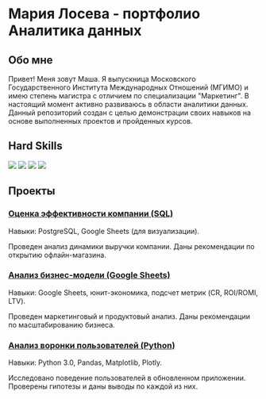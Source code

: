 # Мария Лосева - портфолио Аналитика данных

## Обо мне

Привет! Меня зовут Маша. Я выпускница Московского Государственного Института Международных Отношений (МГИМО) и имею степень магистра с отличием по специализации "Маркетинг". В настоящий момент активно развиваюсь в области аналитики данных. Данный репозиторий создан с целью демонстрации своих навыков на основе выполненных проектов и пройденных курсов.

## Hard Skills

![](https://img.shields.io/badge/MS%20Excel%2C%20Google%20Sheets-pivot%2C%20vlookup%2C%20query-blueviolet)
![](https://img.shields.io/badge/PostgreSQL-joins%2C%20CTE%2C%20subqueries%2C%20window%20functions-blueviolet)
![](https://img.shields.io/badge/Python-Pandas%2C%20Matplotlib%2C%20Plotly%2C%20Seabirn%2C%20NumPy-blueviolet)
![](https://img.shields.io/badge/BI-PowerBI-blueviolet)

## Проекты

### [Оценка эффективности компании (SQL)](https://docs.google.com/document/d/1jYYsFtYmm8B7SfBp24xt-_u1ZVvoh6Xgte2RlNVbAMI/edit?usp=sharing)
Навыки: PostgreSQL, Google Sheets (для визуализации).

Проведен анализ динамики выручки компании. Даны рекомендации по открытию офлайн-магазина.

### [Анализ бизнес-модели (Google Sheets)](https://docs.google.com/spreadsheets/d/1Rzo2okRpZsKH8RcGtIwo7yUMsZAgNTb-CKMSr53gh0E/edit?usp=sharing)
Навыки: Google Sheets, юнит-экономика, подсчет метрик (CR, ROI/ROMI, LTV).

Проведен маркетинговый и продуктовый анализ. Даны рекомендации по масштабированию бизнеса.

### [Анализ воронки пользователей (Python)](https://github.com/A-Somnambula/Data-Analytics/blob/830eed2818a99a53a605604cabfaa0f6bef2f05b/%D0%90%D0%BD%D0%B0%D0%BB%D0%B8%D0%B7_%D0%B2%D0%BE%D1%80%D0%BE%D0%BD%D0%BA%D0%B8_%D0%BF%D0%BE%D0%BB%D1%8C%D0%B7%D0%BE%D0%B2%D0%B0%D1%82%D0%B5%D0%BB%D0%B5%D0%B9/%D0%90%D0%BD%D0%B0%D0%BB%D0%B8%D0%B7%20%D0%B2%D0%BE%D1%80%D0%BE%D0%BD%D0%BA%D0%B8.ipynb)
Навыки: Python 3.0, Pandas, Matplotlib, Plotly.

Исследовано поведение пользователей в обновленном приложении.
Проверены гипотезы и даны выводы по каждой из них.
